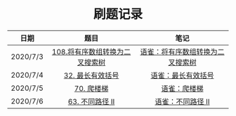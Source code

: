 <h1 align="center">
    刷题记录
</h1>


|   日期   |                             题目                             |                             笔记                             |
| :------: | :----------------------------------------------------------: | :----------------------------------------------------------: |
| 2020/7/3 | [108.将有序数组转换为二叉搜索树](https://leetcode-cn.com/problems/convert-sorted-array-to-binary-search-tree/) | [语雀：将有序数组转换为二叉搜索树](https://www.yuque.com/zhoujx/study/hy9l2c) |
| 2020/7/4 | [32. 最长有效括号](https://leetcode-cn.com/problems/longest-valid-parentheses/) | [语雀：最长有效括号](https://www.yuque.com/zhoujx/study/howh9y) |
| 2020/7/5 | [70. 爬楼梯](https://leetcode-cn.com/problems/climbing-stairs/) |  [语雀：爬楼梯](https://www.yuque.com/zhoujx/study/ngav2a)   |
| 2020/7/6 | [63. 不同路径 II](https://leetcode-cn.com/problems/unique-paths-ii/) |  [语雀：不同路径 II](https://www.yuque.com/zhoujx/study/hu3cha)   |
